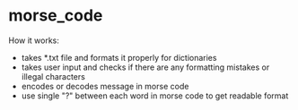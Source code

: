 # morse_code

How it works:

- takes *.txt file and formats it properly for dictionaries
- takes user input and checks if there are any formatting mistakes or illegal characters
- encodes or decodes message in morse code
- use single "?" between each word in morse code to get readable format
